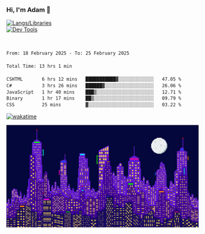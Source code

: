 ### Hi, I'm Adam 👋

[![Langs/Libraries](https://skillicons.dev/icons?i=cs,dotnet,js,css,html,sass,ts,jquery,bootstrap)](https://skillicons.dev)
<br/>
[![Dev Tools](https://skillicons.dev/icons?i=git,github,githubactions,visualstudio)](https://skillicons.dev)

<br/>

<!--START_SECTION:waka-->

```txt
From: 18 February 2025 - To: 25 February 2025

Total Time: 13 hrs 1 min

CSHTML       6 hrs 12 mins   ███████████▓░░░░░░░░░░░░░   47.05 %
C#           3 hrs 26 mins   ██████▓░░░░░░░░░░░░░░░░░░   26.06 %
JavaScript   1 hr 40 mins    ███▒░░░░░░░░░░░░░░░░░░░░░   12.71 %
Binary       1 hr 17 mins    ██▒░░░░░░░░░░░░░░░░░░░░░░   09.79 %
CSS          25 mins         ▓░░░░░░░░░░░░░░░░░░░░░░░░   03.22 %
```

<!--END_SECTION:waka-->

[![wakatime](https://wakatime.com/badge/user/2234bda2-efd3-47c5-8724-79108edfe9aa.svg)](https://wakatime.com/@2234bda2-efd3-47c5-8724-79108edfe9aa)

![Pixelated city at night](./media/city.gif)
